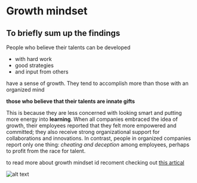 
# Growth mindset

## To briefly sum up the findings
People who believe their talents can be developed 
- with hard work
- good strategies
- and input from others


have a sense of growth. They tend to accomplish more than those with an organized mind 

**those who believe that their talents are innate gifts**

This is because they are less concerned with looking smart and putting more energy into **learning**. 
When all companies embraced the idea of growth, their employees reported that they felt more empowered and committed; they also receive strong organizational support for collaborations and innovations. In contrast, people in organized companies report only one thing: *cheating and deception* among employees, perhaps to profit from the race for talent.

to read more about growth mindset id recoment checking out [this artical](https://hbr.org/2016/01/what-having-a-growth-mindset-actually-means)

![alt text](https://www.innerdrive.co.uk/wp-content/uploads/2017/05/How-to-develop-a-growth-mindset-.png)